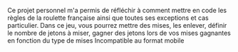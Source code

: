 Ce projet personnel m'a permis de réfléchir à comment mettre en code les règles de la roulette française ainsi que toutes ses exceptions et cas particulier. Dans ce jeu, vous pourrez mettre des mises, les enlever, définir le nombre de jetons à miser, gagner des jetons lors de vos mises gagnantes en fonction du type de mises
Incompatible au format mobile
